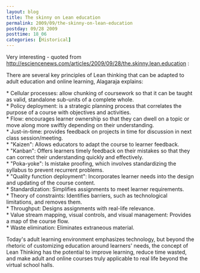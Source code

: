 ```yaml
---
layout: blog
title: The skinny on Lean education
permalink: 2009/09/the-skinny-on-lean-education
postday: 09/28 2009
posttime: 18_06
categories: [Historical]
---
```


<p>Very interesting - quoted from <a href="http://esciencenews.com/articles/2009/09/28/the.skinny.lean.education" title="http://esciencenews.com/articles/2009/09/28/the.skinny.lean.education">http://esciencenews.com/articles/2009/09/28/the.skinny.lean.education</a> :</p>
<p>There are several key principles of Lean thinking that can be adapted to adult education and online learning, Alagaraja explains:</p>
<p>    * Cellular processes: allow chunking of coursework so that it can be taught as valid, standalone sub-units of a complete whole.<br />
    * Policy deployment: is a strategic planning process that correlates the purpose of a course with objectives and activities.<br />
    * Flow: encourages learner ownership so that they can dwell on a topic or move along more swiftly depending on their understanding.<br />
    * Just-in-time: provides feedback on projects in time for discussion in next class session/meeting.<br />
    * "Kaizen": Allows educators to adapt the course to learner feedback.<br />
    * "Kanban": Offers learners timely feedback on their mistakes so that they can correct their understanding quickly and effectively.<br />
    * "Poka-yoke": Is mistake proofing, which involves standardizing the syllabus to prevent recurrent problems.<br />
    * "Quality function deployment": Incorporates learner needs into the design and updating of the course content.<br />
    * Standardization: Simplifies assignments to meet learner requirements.<br />
    * Theory of constraints: Identifies barriers, such as technological limitations, and removes them.<br />
    * Throughput: Designs assignments with real-life relevance.<br />
    * Value stream mapping, visual controls, and visual management: Provides a map of the course flow.<br />
    * Waste elimination: Eliminates extraneous material. </p>
<p>Today's adult learning environment emphasizes technology, but beyond the rhetoric of customizing education around learners' needs, the concept of Lean Thinking has the potential to improve learning, reduce time wasted, and make adult and online courses truly applicable to real life beyond the virtual school halls.</p>
